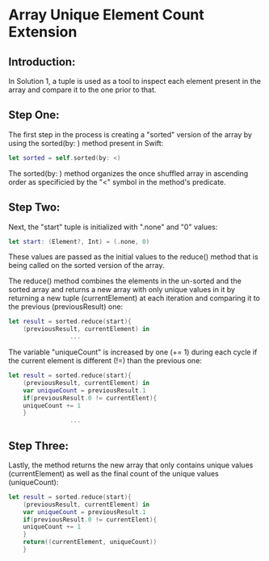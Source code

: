 # Array Unique Element Count Extension

## Introduction:
In Solution 1, a tuple is used as a tool to inspect each element present in the array and compare it to the one prior to that. 

## Step One:
The first step in the process is creating a "sorted" version of the array by using the sorted(by: ) method present in Swift:

```swift
let sorted = self.sorted(by: <)
```

The sorted(by: ) method organizes the once shuffled array in ascending order as specificied by the "<" symbol in the method's predicate. 

## Step Two:
Next, the "start" tuple is initialized with ".none" and "0" values:

```swift
let start: (Element?, Int) = (.none, 0)
```

These values are passed as the initial values to the reduce() method that is being called on the sorted version of the array.

The reduce() method combines the elements in the un-sorted and the sorted array and returns a new array with only unique values in it by returning a new tuple (currentElement) at each iteration and comparing it to the previous (previousResult) one:

```swift
let result = sorted.reduce(start){
    (previousResult, currentElement) in 
                 ... 
```

The variable "uniqueCount" is increased by one (+= 1) during each cycle if the current element is different (!=) than the previous one:

```swift
let result = sorted.reduce(start){
    (previousResult, currentElement) in 
    var uniqueCount = previousResult.1
    if(previousResult.0 != currentElent){
    uniqueCount += 1
    }
                 ...
```

## Step Three:
    
Lastly, the method returns the new array that only contains unique values (currentElement) as well as the final count of the unique values (uniqueCount):

```swift
let result = sorted.reduce(start){
    (previousResult, currentElement) in 
    var uniqueCount = previousResult.1
    if(previousResult.0 != currentElent){
    uniqueCount += 1
    }
    return((currentElement, uniqueCount))
    }
```
